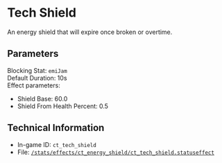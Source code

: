 # Tech Shield

An energy shield that will expire once broken or overtime.

## Parameters

Blocking Stat: `emiJam`  
Default Duration: 10s  
Effect parameters:

- Shield Base: 60.0
- Shield From Health Percent: 0.5

## Technical Information

- In-game ID: `ct_tech_shield`
- File: [`/stats/effects/ct_energy_shield/ct_tech_shield.statuseffect`](https://github.com/Ceterai/Enternia/blob/main/stats/effects/ct_energy_shield/ct_tech_shield.statuseffect)
